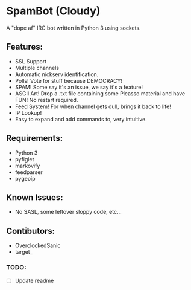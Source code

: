 # SpamBot (Cloudy)
A "dope af" IRC bot written in Python 3 using sockets.

## Features:
-   SSL Support
-   Multiple channels
-   Automatic nickserv identification.
-   Polls! Vote for stuff because DEMOCRACY!
-   SPAM! Some say it's an issue, we say it's a feature!
-   ASCII Art! Drop a .txt file containing some Picasso material and have FUN! No restart required.
-   Feed System! For when channel gets dull, brings it back to life!
-   IP Lookup!
-   Easy to expand and add commands to, very intuitive.

## Requirements:
-   Python 3
-   pyfiglet
-   markovify
-   feedparser
-   pygeoip

## Known Issues:
-   No SASL, some leftover sloppy code, etc...

## Contibutors:
-   OverclockedSanic
-   target_

### TODO:

- [ ] Update readme
